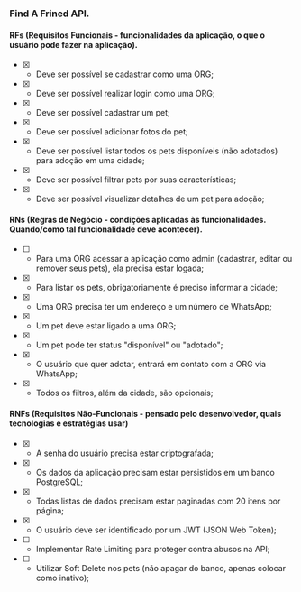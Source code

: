### Find A Frined API.

#### RFs (Requisitos Funcionais - funcionalidades da aplicação, o que o usuário pode fazer na aplicação).

- [X] - Deve ser possível se cadastrar como uma ORG;

- [X] - Deve ser possível realizar login como uma ORG;

- [X] - Deve ser possível cadastrar um pet;

- [X] - Deve ser possí­vel adicionar fotos do pet;

- [X] - Deve ser possível listar todos os pets disponíveis (não adotados) para adoção em uma cidade;

- [X] - Deve ser possível filtrar pets por suas características;

- [X] - Deve ser possível visualizar detalhes de um pet para adoção;



#### RNs (Regras de Negócio - condições aplicadas às funcionalidades. Quando/como tal funcionalidade deve acontecer).

- [ ] - Para uma ORG acessar a aplicação como admin (cadastrar, editar ou remover seus pets), ela precisa estar logada;

- [X] - Para listar os pets, obrigatoriamente é preciso informar a cidade;

- [X] - Uma ORG precisa ter um endereço e um número de WhatsApp;

- [X] - Um pet deve estar ligado a uma ORG;

- [X] - Um pet pode ter status "disponível" ou "adotado";

- [X] - O usuário que quer adotar, entrará em contato com a ORG via WhatsApp;

- [X] - Todos os filtros, além da cidade, são opcionais;

  
#### RNFs (Requisitos Não-Funcionais - pensado pelo desenvolvedor, quais tecnologias e estratégias usar)

- [X] - A senha do usuário precisa estar criptografada;

- [X] - Os dados da aplicação precisam estar persistidos em um banco PostgreSQL;

- [X] - Todas listas de dados precisam estar paginadas com 20 itens por página;

- [X] - O usuário deve ser identificado por um JWT (JSON Web Token);

- [ ] - Implementar Rate Limiting para proteger contra abusos na API;

- [ ] - Utilizar Soft Delete nos pets (não apagar do banco, apenas colocar como inativo);